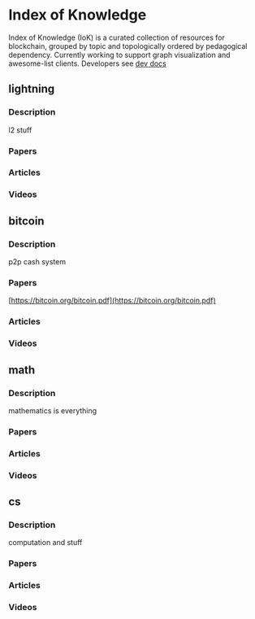 # Index of Knowledge

Index of Knowledge (IoK) is a curated collection of resources for blockchain, grouped by topic and topologically ordered by pedagogical dependency. Currently working to support graph visualization and awesome-list clients. Developers see [dev docs](./DEV.md)

## lightning

### Description

l2 stuff

### Papers

### Articles

### Videos

## bitcoin

### Description

p2p cash system

### Papers

[https://bitcoin.org/bitcoin.pdf](https://bitcoin.org/bitcoin.pdf)

### Articles

### Videos

## math

### Description

mathematics is everything

### Papers

### Articles

### Videos

## cs

### Description

computation and stuff

### Papers

### Articles

### Videos

